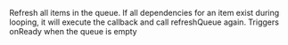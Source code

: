 Refresh all items in the queue. If all dependencies for an item exist during looping,
it will execute the callback and call refreshQueue again. Triggers onReady when the queue is
empty
